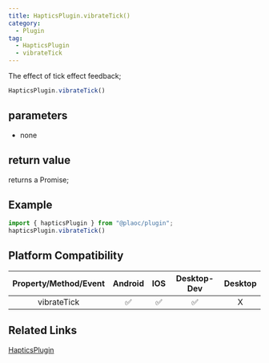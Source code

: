 ```yaml
---
title: HapticsPlugin.vibrateTick()
category:
  - Plugin
tag:
  - HapticsPlugin
  - vibrateTick
---
```


The effect of tick effect feedback;

```js
HapticsPlugin.vibrateTick()
```

## parameters

  - none

## return value

  returns a Promise;
  

## Example
```js
import { hapticsPlugin } from "@plaoc/plugin";
hapticsPlugin.vibrateTick()
```

## Platform Compatibility

| Property/Method/Event| Android | IOS | Desktop-Dev | Desktop |
|:--------------------:|:-------:|:---:|:-----------:|:-------:|
| vibrateTick          | ✅       | ✅  | ✅          | X       |

## Related Links

[HapticsPlugin](./index.md)


